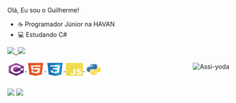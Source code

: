 Olá, Eu sou o Guilherme!
- ☕ Programador Júnior na HAVAN
- 💻 Estudando C#

<div>
  <a href="https://github.com/assi23">
  <img height="170em" src="https://github-readme-stats.vercel.app/api?username=assi23&show_icons=true&theme=dark&include_all_commits=true&count_private=true"/>&nbsp;
    
  <img height="170em" src="https://github-readme-stats.vercel.app/api/top-langs/?username=assi23&layout=compact&langs_count=7&theme=dark"/>
</div>
  
 <div style="display: inline_block"><br>
  <img align="center" alt="Assi-Csharp" height="30" width="40" src="https://raw.githubusercontent.com/devicons/devicon/master/icons/csharp/csharp-original.svg">
  <img align="center" alt="Assi-HTML" height="30" width="40" src="https://raw.githubusercontent.com/devicons/devicon/master/icons/html5/html5-original.svg">
  <img align="center" alt="Assi-CSS" height="30" width="40" src="https://raw.githubusercontent.com/devicons/devicon/master/icons/css3/css3-original.svg">
  <img align="center" alt="Assi-Js" height="30" width="40" src="https://raw.githubusercontent.com/devicons/devicon/master/icons/javascript/javascript-plain.svg">
  <img align="center" alt="Assi-Python" height="30" width="40" src="https://raw.githubusercontent.com/devicons/devicon/master/icons/python/python-original.svg">
  <img align="right" alt="Assi-yoda" src="https://media.tenor.com/images/fe54f2f0a6bac416fe51259b48f36e4e/tenor.gif">
</div>

##
  
<div> 
  <a href="https://www.instagram.com/gui.assim" target="_blank"><img src="https://img.shields.io/badge/-Instagram-%23E4405F?style=for-the-badge&logo=instagram&logoColor=white" target="_blank"></a>
  <a href="https://www.linkedin.com/in/guilherme-assi-653471208/" target="_blank"><img src="https://img.shields.io/badge/-LinkedIn-%230077B5?style=for-the-badge&logo=linkedin&logoColor=white" target="_blank"></a> 
  
